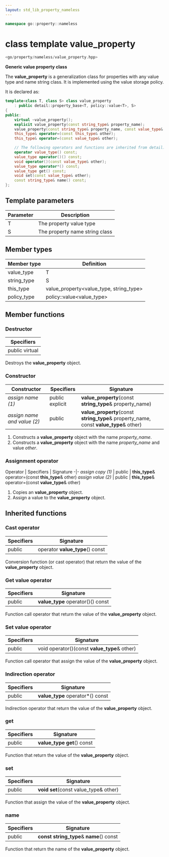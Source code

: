 ```yaml
---
layout: std_lib_property_nameless
---
```


```c++
namespace go::property::nameless
```

# class template value_property

```c++
<go/property/nameless/value_property.hpp>
```

**Generic value property class**

The **value_property** is a generalization class for properties with any value type and name string class.
It is implemented using the value storage policy.

It is declared as:

```c++
template<class T, class S> class value_property
    : public detail::property_base<T, policy::value<T>, S>
{
public:
    virtual ~value_property();
    explicit value_property(const string_type& property_name);
    value_property(const string_type& property_name, const value_type& other);
    this_type& operator=(const this_type& other);
    this_type& operator=(const value_type& other);

    // The following operators and functions are inherited from detail::property_base<T, policy::value<T>, S>
    operator value_type() const;
    value_type operator()() const;
    void operator()(const value_type& other);
    value_type operator*() const;
    value_type get() const;
    void set(const value_type& other);
    const string_type& name() const;
};
```

## Template parameters

Parameter | Description
-|-
T | The property value type
S | The property name string class

## Member types

Member type | Definition
-|-
value_type | T
string_type | S
this_type | value_property<value_type, string_type>
policy_type | policy\::value<value_type>

## Member functions

### Destructor

Specifiers |
-|
public virtual |

Destroys the **value_property** object.

### Constructor

Constructor | Specifiers | Signature
-|-|-
*assign name (1)* | public explicit | **value_property**(const **string_type**& property_name)
*assign name and value (2)* | public | **value_property**(const **string_type**& property_name, const **value_type**& other)

1. Constructs a **value_property** object with the name *property_name*.
2. Constructs a **value_property** object with the name *property_name* and value *other*.

### Assignment operator

Operator | Specifiers | Signature
-|-
*assign copy (1)* | public | **this_type**& operator=(const **this_type**& other)
*assign value (2)* | public | **this_type**& operator=(const **value_type**& other)

1. Copies an **value_property** object.
2. Assign a value to the **value_property** object.

## Inherited functions

### Cast operator

Specifiers | Signature
-|-
public | operator **value_type**() const

Conversion function (or cast operator) that return the value of the **value_property** object.

### Get value operator

Specifiers | Signature
-|-
public | **value_type** operator()() const

Function call operator that return the value of the **value_property** object.

### Set value operator

Specifiers | Signature
-|-
public | void operator()(const **value_type**& other)

Function call operator that assign the value of the **value_property** object.

### Indirection operator

Specifiers | Signature
-|-
public | **value_type** operator\*() const

Indirection operator that return the value of the **value_property** object.

### get

Specifiers | Signature
-|-
public | **value_type get**() const

Function that return the value of the **value_property** object.

### set

Specifiers | Signature
-|-
public | **void set**(const value_type& other)

Function that assign the value of the **value_property** object.

### name

Specifiers | Signature
-|-
public | **const string_type**& **name**() const

Function that return the name of the **value_property** object.
